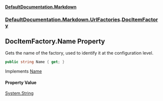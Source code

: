 #### [DefaultDocumentation\.Markdown](../../../../index.md 'index')
### [DefaultDocumentation\.Markdown\.UrlFactories](../../../../index.md#DefaultDocumentation.Markdown.UrlFactories 'DefaultDocumentation\.Markdown\.UrlFactories').[DocItemFactory](index.md 'DefaultDocumentation\.Markdown\.UrlFactories\.DocItemFactory')

## DocItemFactory\.Name Property

Gets the name of the factory, used to identify it at the configuration level\.

```csharp
public string Name { get; }
```

Implements [Name](https://github.com/Doraku/DefaultDocumentation/blob/master/documentation/api/DefaultDocumentation/Api/IUrlFactory/Name.md 'DefaultDocumentation\.Api\.IUrlFactory\.Name')

#### Property Value
[System\.String](https://learn.microsoft.com/en-us/dotnet/api/system.string 'System\.String')